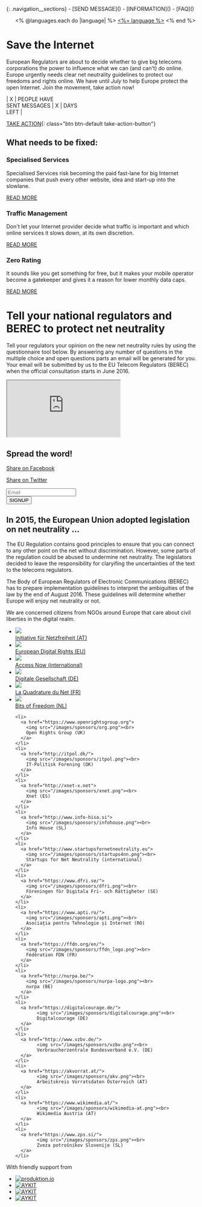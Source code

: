 <div class="home__intro__outer">
<div class="home__intro__inner">
<div class="home__intro__content">
<div class="navigation">
{: .navigation__sections}
- [SEND MESSAGE]()
- [INFORMATION]()
- [FAQ]()

<ul class="navigation__languages">
<% @languages.each do |language| %>
  <a href="/<%= language %>"><%= language %></a>
<% end %>
</ul>
</div>

# Save the Internet

European Regulators are about to decide whether to give big telecoms corporations the power
to influence what we can (and can't) do online. Europe urgently needs clear net neutrality guidelines
to protect our freedoms and rights online.  We have until *July* to help Europe protect the open Internet.
Join the movement, take action now!

<div class="counter">

| X | PEOPLE HAVE <br> SENT MESSAGES | X | DAYS <br> LEFT |

[TAKE ACTION](#take-action){: class="btn btn-default take-action-button"}

</div>

</div>
</div>
</div>

<div class="home__fix-net-neutrality__outer">
<div class="home__fix-net-neutrality__inner">
<div class="home__fix-net-neutrality__content">

## What needs to be fixed:

<div class="home__specialised-services">

### Specialised Services

Specialised Services risk becoming the paid fast-lane for big Internet companies that push every other website, idea and start-up into the slowlane.

[READ MORE](http://savetheinternet.eu/en/)

</div>

<div class="home__traffic-management">

### Traffic Management

Don't let your Internet provider decide what traffic is important and which online services it slows down, at its own discretion.

[READ MORE](http://savetheinternet.eu/en/)

</div>

<div class="home__zero-rating">

### Zero Rating

It sounds like you get something for free, but it makes your mobile operator become a gatekeeper and gives it a reason for lower monthly data caps.

[READ MORE](http://savetheinternet.eu/en/)

</div>

</div>
</div>
</div>

<div class="home__questionnaire__outer">
<div class="home__questionnaire__inner">
<div class="home__questionnaire__content">

# Tell your national regulators and <br> BEREC to protect net neutrality

Tell your regulators your opinion on the new net neutrality rules by using the questionnaire tool below. By answering any number of questions in the multiple choice and open questions parts an email will be generated for you. Your email will be submitted by us to the EU Telecom Regulators (BEREC) when the official consultation starts in June 2016.

<iframe id="home__questionnaire__content__iframe" src="http://savetheinternet.azurewebsites.net/english/" scrolling="no"></iframe>

</div>
</div>
</div>

<div class="home__spread-the-word__outer">
<div class="home__spread-the-word__inner">
<div class="home__spread-the-word__content">

## Spread the word!

[Share on Facebook](http://www.facebook.com/sharer/sharer.php?s=100&p%5Burl%5D=http://www.savetheinternet.eu/&p%5Bimages%5D%5B0%5D=http://www.savetheinternet.eu/img/thumbnail.png&p%5Btitle%5D=Help%20Save%20the%20Internet&p%5Bsummary%5D=Your%20freedom%20online%20is%20threatened%20by%20EU%20proposals.%20The%20fight%20for%20an%20open%20Internet%20is%20happening%20right%20now%20in%20Brussels.)

[Share on Twitter](https://twitter.com/intent/tweet?text=Help%20save%20the%20internet.%20Tell%20your%20regulator%20to%20safeguard%20net%20neutrality.%20http%3A%2F%2Fwww.savetheinternet.eu%2F%20%23SaveTheInternet)

</div>
</div>
</div>

<div class="home__newsletter__outer">
<div class="home__newsletter__inner">
<div class="home__newsletter__content">

<form action="https://mailman.edri.org/mailman/subscribe/savetheinternet/" method="post">
<div class="form-group">
<input name="email" type="email" class="form-control" id="newsletter-email" placeholder="Email">
</div>
<div class="form-group">
<button name="email-button" type="Submit" id="newsletter-submit" class="btn btn-default btn-lg">
SIGNUP
</button>
</div>
</form>

</div>
</div>
</div>

<div class="home__video__outer">
<div class="home__video__inner">
<div class="home__video__content">

<!-- <div id="video-carousel" class="carousel slide" data-ride="carousel">
  <ol class="carousel-indicators">
    <li data-target="#video-carousel" data-slide-to="0" class="active"></li>
    <li data-target="#video-carousel" data-slide-to="1"></li>
    <li data-target="#video-carousel" data-slide-to="2"></li>
    <li data-target="#video-carousel" data-slide-to="3"></li>
  </ol>
  <div class="carousel-inner" role="listbox">
    <div class="item active">
      <div class="home-video" data-video-id=1 data-youtube-video-id="fpbOEoRrHyU">
        <div class="video-placeholder">
          <img src="/images/videos/video01.jpg" />
        </div>
      </div>
    </div>
    <div class="item">
      <div class="home-video" data-video-id=2 data-youtube-video-id="mfY1NKrzqi0">
       <div class="video-placeholder">
         <img src="/images/videos/video02.jpg" />
       </div>
      </div>
    </div>
    <div class="item">
      <div class="home-video" data-video-id=3 data-youtube-video-id="g6fXpo8uQtA">
        <div class="video-placeholder">
          <img src="/images/videos/video03.jpg" />
        </div>
      </div>
    </div>
    <div class="item">
      <div class="home-video" data-video-id=4 data-youtube-video-id="jHLIPWR_ug0">
        <div class="video-placeholder">
          <img src="/images/videos/video04.jpg" />
        </div>
      </div>
    </div>
  </div>
  <a class="left carousel-control" href="#video-carousel" role="button" data-slide="prev">
    <span class="fa fa-chevron-left fa-3x" aria-hidden="true"></span>
  </a>
  <a class="right carousel-control" href="#video-carousel" role="button" data-slide="next">
    <span class="fa fa-chevron-right fa-3x" aria-hidden="true"></span>
  </a>
</div> -->

</div>
</div>
</div>

<div class="home__info__outer">
<div class="home__info__inner">
<div class="home__info__content">

## In 2015, the European Union adopted  legislation on net neutrality ...

The EU Regulation contains good principles to ensure that you can connect to any other point on the net without discrimination. However, some parts of the regulation could be abused to undermine net neutrality. The legislators decided to leave the responsibility for claryifing the uncertainties of the text to the telecoms regulators.

</div>
</div>
</div>

<div class="home__berec__outer">
<div class="home__berec__inner">
<div class="home__berec__content">

The Body of European Regulators of Electronic Communications (BEREC) has to prepare implementation guidelines to interpret the ambiguities of the law by the end of August 2016. These guidelines will determine whether Europe will enjoy net neutrality or not.

</div>
</div>
</div>

<div class="home__berec__outer">
<div class="home__berec__inner">
<div class="home__berec__content">

</div>
</div>
</div>

<div class="home__supported-by__outer">
<div class="home__supported-by__inner">
<div class="home__supported-by__content">

<p>We are concerned citizens from NGOs around Europe that care about civil liberties in the digital realm.</p>
  <ul class="footerlogos">
    <li>
      <a href="https://netzfreiheit.org/">
        <img src="/images/sponsors/ifnf.png"><br>
        Initiative für Netzfreiheit (AT)
      </a>
    </li>
    <li>
      <a href="https://edri.org/">
        <img src="/images/sponsors/edri.png"><br>
        European Digital Rights (EU)
      </a>
    </li>
    <li>
      <a href="https://www.accessnow.org">
        <img src="/images/sponsors/access_now.png"><br>
        Access Now (international)
      </a>
    </li>
    <li>
      <a href="https://digitalegesellschaft.de">
        <img src="/images/sponsors/digiges.png"><br>
        Digitale Gesellschaft (DE)
      </a>
    </li>
    <li>
      <a href="https://www.laquadrature.net/">
        <img src="/images/sponsors/lqdn.png"><br>
        La Quadrature du Net (FR)
      </a>
    </li>
    <li>
      <a href="https://www.bof.nl/">
        <img src="/images/sponsors/bof.png"><br>
        Bits of Freedom (NL)
      </a>
    </li>

    <li>
      <a href="https://www.openrightsgroup.org">
        <img src="/images/sponsors/org.png"><br>
        Open Rights Group (UK)
      </a>
    </li>
    <li>
      <a href="http://itpol.dk/">
        <img src="/images/sponsors/itpol.png"><br>
        IT-Politisk Forening (DK)
      </a>
    </li>
    <li>
      <a href="http://xnet-x.net">
        <img src="/images/sponsors/xnet.png"><br>
        Xnet (ES)
      </a>
    </li>
    <li>
      <a href="http://www.info-hisa.si">
        <img src="/images/sponsors/infohouse.png"><br>
        Info House (SL)
      </a>
    </li>
    <li>
      <a href="http://www.startupsfornetneutrality.eu">
        <img src="/images/sponsors/startups4nn.png"><br>
        Startups for Net Neutrality (international)
      </a>
    </li>
    <li>
      <a href="https://www.dfri.se/">
        <img src="/images/sponsors/dfri.png"><br>
        Föreningen för Digitala Fri- och Rättigheter (SE)
      </a>
    </li>
    <li>
      <a href="https://www.apti.ro/">
        <img src="/images/sponsors/apti.png"><br>
        Asociația pentru Tehnologie și Internet (RO)
      </a>
    </li>
    <li>
      <a href="https://ffdn.org/en/">
        <img src="/images/sponsors/ffdn_logo.png"><br>
        Fédération FDN (FR)
      </a>
    </li>
    <li>
      <a href="http://nurpa.be/">
        <img src="/images/sponsors/nurpa-logo.png"><br>
        nurpa (BE)
      </a>
    </li>
    <li>
      <a href="https://digitalcourage.de/">
            <img src="/images/sponsors/digitalcourage.png"><br>
            Digitalcourage (DE)
      </a>
    </li>
    <li>
      <a href="http://www.vzbv.de/">
            <img src="/images/sponsors/vzbv.png"><br>
            Verbraucherzentrale Bundesverband e.V. (DE)
      </a>
    </li>
    <li>
      <a href="https://akvorrat.at/">
            <img src="/images/sponsors/akv.png"><br>
            Arbeitskreis Vorratsdaten Österreich (AT)
      </a>
    </li>
    <li>
      <a href="https://www.wikimedia.at/">
            <img src="/images/sponsors/wikimedia-at.png"><br>
            Wikimedia Austria (AT)
      </a>
    </li>
    <li>
      <a href="https://www.zps.si/">
            <img src="/images/sponsors/zps.png"><br>
            Zveza potrošnikov Slovenije (SL)
      </a>
    </li>

</div>
</div>
</div>

<div class="home__made-by__outer">
<div class="home__made-by__inner">
<div class="home__made-by__content">

<p>With friendly support from</p>
<ul class="footerlogos">
  <li>
    <a href="http://produktion.io/">
      <img src="images/produktion_io.svg" alt="produktion.io"><br>
    </a>
  </li>
  <li>
    <a href="https://aykit.org">
      <img src="images/aykit.png" alt="AYKIT">
    </a>
  </li>
  <li>
    <a href="http://endzone.io/">
      <img src="images/Endzone_vector.svg" alt="AYKIT">
    </a>
  </li>
  <li>
    <a href="http://daruma.io/">
      <img src="images/daruma_logo.png" alt="AYKIT">
    </a>
  </li>

</div>
</div>
</div>
